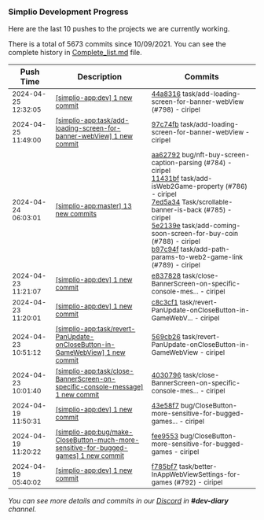 
### Simplio Development Progress

Here are the last 10 pushes to the projects we are currently working.

There is a total of 5673 commits since 10/09/2021. You can see the complete history in
 [Complete_list.md](Complete_list.md) file.

| Push Time | Description | Commits |
| --- | --- | --- |
| <sub>2024-04-25 12:32:05</sub> | <sub>[[simplio-app:dev] 1 new commit](https://github.com/SimplioOfficial/simplio-app/commit/44a8316feb336d50eb117dea0f3e253746da6341)</sub> | <sub>[44a8316](https://github.com/SimplioOfficial/simplio-app/commit/44a8316feb336d50eb117dea0f3e253746da6341) task/add-loading-screen-for-banner-webView (#798) - ciripel</sub> |
| <sub>2024-04-25 11:49:00</sub> | <sub>[[simplio-app:task/add-loading-screen-for-banner-webView] 1 new commit](https://github.com/SimplioOfficial/simplio-app/commit/97c74fb4046640d5f70a2d4094f4a263caa57698)</sub> | <sub>[97c74fb](https://github.com/SimplioOfficial/simplio-app/commit/97c74fb4046640d5f70a2d4094f4a263caa57698) task/add-loading-screen-for-banner-webView - ciripel</sub> |
| <sub>2024-04-24 06:03:01</sub> | <sub>[[simplio-app:master] 13 new commits](https://github.com/SimplioOfficial/simplio-app/compare/f4d906621dd6...4f2aceca8cba)</sub> | <sub>[aa62792](https://github.com/SimplioOfficial/simplio-app/commit/aa62792fb21b60ff47567b3c6a87615e9bafe88a) bug/nft-buy-screen-caption-parsing (#784) - ciripel<br>[11431bf](https://github.com/SimplioOfficial/simplio-app/commit/11431bfee611c7284c7b7164753af6d76e99c465) task/add-isWeb2Game-property (#786) - ciripel<br>[7ed5a34](https://github.com/SimplioOfficial/simplio-app/commit/7ed5a347ac82b1693c0bfe6a56cd27c86c32cfcf) Task/scrollable-banner-is-back (#785) - ciripel<br>[5e2139e](https://github.com/SimplioOfficial/simplio-app/commit/5e2139e3ebe905f276cb2649a292c9b5c941e28b) task/add-coming-soon-screen-for-buy-coin (#788) - ciripel<br>[b97c94f](https://github.com/SimplioOfficial/simplio-app/commit/b97c94fb885dd1ac21ac1ef84598b720e33e14dd) task/add-path-params-to-web2-game-link (#789) - ciripel</sub> |
| <sub>2024-04-23 11:21:07</sub> | <sub>[[simplio-app:dev] 1 new commit](https://github.com/SimplioOfficial/simplio-app/commit/e8378280a7e069c9737d2e4ae0fdb2dc60feb9c9)</sub> | <sub>[e837828](https://github.com/SimplioOfficial/simplio-app/commit/e8378280a7e069c9737d2e4ae0fdb2dc60feb9c9) task/close-BannerScreen-on-specific-console-mes... - ciripel</sub> |
| <sub>2024-04-23 11:20:01</sub> | <sub>[[simplio-app:dev] 1 new commit](https://github.com/SimplioOfficial/simplio-app/commit/c8c3cf14c3dc5d4951ad69b94774ceedb7d646ab)</sub> | <sub>[c8c3cf1](https://github.com/SimplioOfficial/simplio-app/commit/c8c3cf14c3dc5d4951ad69b94774ceedb7d646ab) task/revert-PanUpdate-onCloseButton-in-GameWebV... - ciripel</sub> |
| <sub>2024-04-23 10:51:12</sub> | <sub>[[simplio-app:task/revert-PanUpdate-onCloseButton-in-GameWebView] 1 new commit](https://github.com/SimplioOfficial/simplio-app/commit/569cb26d45543db878d8ef17277375ed6b904395)</sub> | <sub>[569cb26](https://github.com/SimplioOfficial/simplio-app/commit/569cb26d45543db878d8ef17277375ed6b904395) task/revert-PanUpdate-onCloseButton-in-GameWebView - ciripel</sub> |
| <sub>2024-04-23 10:01:40</sub> | <sub>[[simplio-app:task/close-BannerScreen-on-specific-console-message] 1 new commit](https://github.com/SimplioOfficial/simplio-app/commit/403079685659d379bb2df4cfb0eecedd8119d7e5)</sub> | <sub>[4030796](https://github.com/SimplioOfficial/simplio-app/commit/403079685659d379bb2df4cfb0eecedd8119d7e5) task/close-BannerScreen-on-specific-console-mes... - ciripel</sub> |
| <sub>2024-04-19 11:50:31</sub> | <sub>[[simplio-app:dev] 1 new commit](https://github.com/SimplioOfficial/simplio-app/commit/43e58f7c6dbb5e19995a3883cc6290242f7340a5)</sub> | <sub>[43e58f7](https://github.com/SimplioOfficial/simplio-app/commit/43e58f7c6dbb5e19995a3883cc6290242f7340a5) bug/CloseButton-more-sensitive-for-bugged-games... - ciripel</sub> |
| <sub>2024-04-19 11:20:22</sub> | <sub>[[simplio-app:bug/make-CloseButton-much-more-sensitive-for-bugged-games] 1 new commit](https://github.com/SimplioOfficial/simplio-app/commit/fee955389c33ec04fa864d82214a3f5d8c5e62db)</sub> | <sub>[fee9553](https://github.com/SimplioOfficial/simplio-app/commit/fee955389c33ec04fa864d82214a3f5d8c5e62db) bug/CloseButton-more-sensitive-for-bugged-games - ciripel</sub> |
| <sub>2024-04-19 05:40:02</sub> | <sub>[[simplio-app:dev] 1 new commit](https://github.com/SimplioOfficial/simplio-app/commit/f785bf7f1f9e7281f149b4ebcc6df790d29ca7db)</sub> | <sub>[f785bf7](https://github.com/SimplioOfficial/simplio-app/commit/f785bf7f1f9e7281f149b4ebcc6df790d29ca7db) task/better-InAppWebViewSettings-for-games (#792) - ciripel</sub> |

_You can see more details and commits in our [Discord](https://discord.gg/aKhjuwZmdP) in **#dev-diary** channel._
